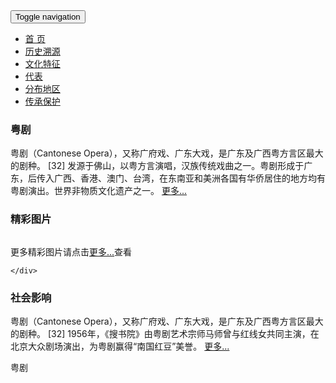 <!DOCTYPE html>
<html lang="en">
<head>
  <meta charset="UTF-8">
  <meta http-equiv="X-UA-Compatible" content="IE=edge">
  <meta name="viewport" content="width=device-width, initial-scale=1.0">
  <link rel="stylesheet" href="./css/bootstrap.css">
  <link rel="stylesheet" href="./css/index.css">
  <script type="text/javascript" src="./js/jquery-1.11.1.min.js"></script>
  <script type="text/javascript" src="./js/bootstrap.js"></script>
  <title>首页</title>
</head>
<body>
  <div class="banner">
    <img src="./images/banner.jpeg" alt="" class="bannerImg">
  </div>
  <div class="navigation">
    <nav class="navbar navbar-default" role="navigation">
      <div class="navbar-header">
        <button type="button" class="navbar-toggle" data-toggle="collapse"
          data-target="#bs-example-navbar-collapse-1">
          <span class="sr-only">Toggle navigation</span>
          <span class="icon-bar"></span>
          <span class="icon-bar"></span>
          <span class="icon-bar"></span>
        </button>
      </div>
      <!--/.navbar-header-->
      <div class="collapse navbar-collapse" id="bs-example-navbar-collapse-1">
        <ul class="nav navbar-nav">
          <li class="active"><a href="index.html">首 页</a></li>
          <li><a href="intro.html">历史溯源</a></li>
          <li><a href="fav.html">文化特征</a></li>
          <li><a href="xinqinf.html">代表</a></li>
          <li><a href="tell.html">分布地区</a></li>
          <li><a href="baohu.html">传承保护</a></li>
        </ul>
      </div>
      <!--/.navbar-collapse-->
    </nav>
  </div>
  <div class="intr part2">
    <div class="container">
      <h3 class="title">粤剧</h3>
      <p class="IntroContent">粤剧（Cantonese Opera），又称广府戏、广东大戏，是广东及广西粤方言区最大的剧种。 [32]  发源于佛山，以粤方言演唱，汉族传统戏曲之一。粤剧形成于广东，后传入广西、香港、澳门、台湾，在东南亚和美洲各国有华侨居住的地方均有粤剧演出。世界非物质文化遗产之一。 <a href="./int.html">更多...</a></p>
    </div>
  </div>
  <div class="aihao part3">
    <div class="container">
      <h3 class="title">精彩图片</h3>
      <div class="col-md-4 imgC">
        <img src="./images/photo1.jpeg" alt="" class="photo">
      </div>
      <div class="col-md-4 imgC">
        <img src="./images/photo2.jpeg" alt="" class="photo">
      </div>
      <div class="col-md-4 imgC">
        <img src="./images/photo3.jpeg" alt="" class="photo">
      </div>
      <div class="clear"></div>
      <p class="IntroContent IntroContent1">更多精彩图片请点击<a href="./moreImg.html">更多...</a>查看</p>
      
    </div>
  </div>
  <div class="intr part2">
    <div class="container">
      <h3 class="title">社会影响</h3>
      <p class="IntroContent">粤剧（Cantonese Opera），又称广府戏、广东大戏，是广东及广西粤方言区最大的剧种。 [32]  1956年，《搜书院》由粤剧艺术宗师马师曾与红线女共同主演，在北京大众剧场演出，为粤剧赢得“南国红豆”美誉。 <a href="./shehui.html">更多...</a></p>
    </div>
  </div>
  <div class="footer">粤剧</div>
</body>
</html>
